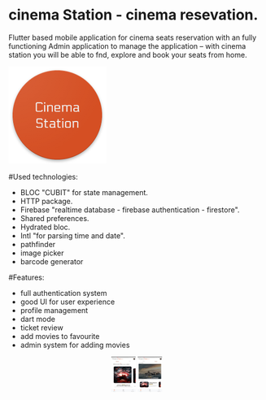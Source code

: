 # cinema Station - cinema resevation.

Flutter based mobile application for cinema seats reservation with an fully functioning
Admin application to manage the application – with cinema station you will be able to fnd, explore
and book your seats from home. 

![GitHub Logo](assets/images/appicon/cinema_launcher.png)


#Used technologies:

- BLOC "CUBIT" for state management.
- HTTP package.
- Firebase "realtime database - firebase authentication - firestore".
- Shared preferences.
- Hydrated bloc.
- Intl "for parsing time and date".
- pathfinder
- image picker
- barcode generator

#Features:
- full authentication system
- good UI for user experience 
- profile management 
- dart mode
- ticket review 
- add movies to favourite
- admin system for adding movies

<div id="screenshots" align="center">
  <img src="githubScreenshots/Screenshot_2022-10-09-23-17-04-15_033308aa2095ad29ceb639d5e5ec16cd.jpg" width="48" height="70" />
  <img src="githubScreenshots/Screenshot_2022-10-09-23-17-07-92_033308aa2095ad29ceb639d5e5ec16cd.jpg" width="48" height="70" />
</div>

